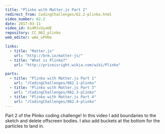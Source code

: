 ```yaml
---
title: "Plinko with Matter.js Part 2"
redirect_from: CodingChallenges/62.2-plinko.html
video_number: 62.2
date: 2017-03-11
video_id: 6s4MJcUyaUE
repository: CC_062_plinko
web_editor: wAe_oPVHo

links:
  - title: "Matter.js"
    url: "http://brm.io/matter-js/"
  - title: "What is Plinko?"
    url: "http://priceisright.wikia.com/wiki/Plinko"

parts:
  - title: "Plinko with Matter.js Part 1"
    url: "/CodingChallenges/062.1-plinko"
  - title: "Plinko with Matter.js Part 3"
    url: "/CodingChallenges/062.3-plinko"
  - title: "Plinko with Matter.js Part 4"
    url: "/CodingChallenges/062.4-plinko"
---
```


Part 2 of the Plinko coding challenge! In this video I add boundaries to the sketch and delete offscreen bodies. I also add buckets at the bottom for the particles to land in.
